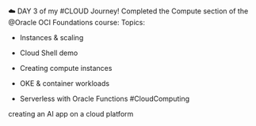 
☁️ DAY 3 of my #CLOUD Journey!
Completed the Compute section of the @Oracle OCI Foundations course:
Topics:  
- Instances & scaling
    
- Cloud Shell demo
    
- Creating compute instances
    
- OKE & container workloads
    
- Serverless with Oracle Functions
#CloudComputing


creating an AI app on a cloud platform


